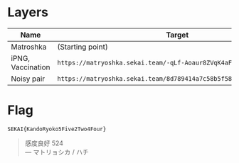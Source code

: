 # Layers
| Name | Target |
| ---- | ------ |
| Matroshka | (Starting point) |
| iPNG, Vaccination | `https://matryoshka.sekai.team/-qLf-Aoaur8ZVqK4aFngYg.png` |
| Noisy pair | `https://matryoshka.sekai.team/8d789414a7c58b5f587f8a050b8d788e.wav` |

# Flag

`SEKAI{KandoRyoko5Five2Two4Four}`

> 感度良好 524  
>       — マトリョシカ / ハチ